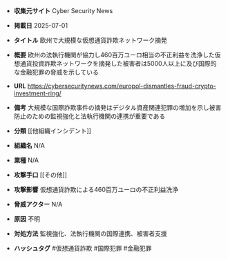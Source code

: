 - **収集元サイト**
Cyber Security News

- **掲載日**
2025-07-01

- **タイトル**
欧州で大規模な仮想通貨詐欺ネットワーク摘発

- **概要**
欧州の法執行機関が協力し460百万ユーロ相当の不正利益を洗浄した仮想通貨投資詐欺ネットワークを摘発した被害者は5000人以上に及び国際的な金融犯罪の脅威を示している

- **URL**
https://cybersecuritynews.com/europol-dismantles-fraud-crypto-investment-ring/

- **備考**
大規模な国際詐欺事件の摘発はデジタル資産関連犯罪の増加を示し被害防止のための監視強化と法執行機関の連携が重要である

- **分類**
[[他組織インシデント]]

- **組織名**
N/A

- **業種**
N/A

- **攻撃手口**
[[その他]]

- **攻撃影響**
仮想通貨詐欺による460百万ユーロの不正利益洗浄

- **脅威アクター**
N/A

- **原因**
不明

- **対処方法**
監視強化、法執行機関の国際連携、被害者支援

- **ハッシュタグ**
#仮想通貨詐欺 #国際犯罪 #金融犯罪

